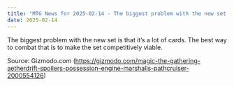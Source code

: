 ```yaml
---
title: "MTG News for 2025-02-14 - The biggest problem with the new set is that it’s ..."
date: 2025-02-14
---
```


The biggest problem with the new set is that it’s a lot of cards. The best way to combat that is to make the set competitively viable.

Source: Gizmodo.com (https://gizmodo.com/magic-the-gathering-aetherdrift-spoilers-possession-engine-marshalls-pathcruiser-2000554126)

